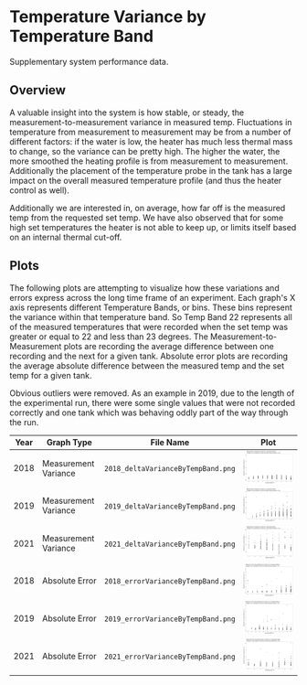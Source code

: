 # Temperature Variance by Temperature Band  
Supplementary system performance data.

## Overview
A valuable insight into the system is how stable, or steady, the measurement-to-measurement variance in measured temp. Fluctuations in temperature from measurement to measurement may be from a number of different factors: if the water is low, the heater has much less thermal mass to change, so the variance can be pretty high. The higher the water, the more smoothed the heating profile is from measurement to measurement. Additionally the placement of the temperature probe in the tank has a large impact on the overall measured temperature profile (and thus the heater control as well).  

Additionally we are interested in, on average, how far off is the measured temp from the requested set temp. We have also observed that for some high set temperatures the heater is not able to keep up, or limits itself based on an internal thermal cut-off.  

## Plots
The following plots are attempting to visualize how these variations and errors express across the long time frame of an experiment. Each graph's X axis represents different Temperature Bands, or bins. These bins represent the variance within that temperature band. So Temp Band 22 represents all of the measured temperatures that were recorded when the set temp was greater or equal to 22 and less than 23 degrees. The Measurement-to-Measurement plots are recording the average difference between one recording and the next for a given tank. Absolute error plots are recording the average absolute difference between the measured temp and the set temp for a given tank.

Obvious outliers were removed. As an example in 2019, due to the length of the experimental run, there were some single values that were not recorded correctly and one tank which was behaving oddly part of the way through the run.

| Year | Graph Type | File Name | Plot |   
|------|------------|-----------|------|
| 2018 | Measurement Variance | `2018_deltaVarianceByTempBand.png` | ![2018_Variance](./2018_deltaVarianceByTempBand.png) |  
| 2019 | Measurement Variance | `2019_deltaVarianceByTempBand.png` | ![2019_Variance](./2019_deltaVarianceByTempBand.png) | 
| 2021 | Measurement Variance | `2021_deltaVarianceByTempBand.png` | ![2021_Variance](./2021_deltaVarianceByTempBand.png) |  
| 2018 | Absolute Error | `2018_errorVarianceByTempBand.png` | ![2018_AbsError](./2018_errorVarianceByTempBand.png) |   
| 2019 | Absolute Error | `2019_errorVarianceByTempBand.png` | ![2019_AbsError](./2019_errorVarianceByTempBand.png) |  
| 2021 | Absolute Error | `2021_errorVarianceByTempBand.png` | ![2021_AbsError](./2021_errorVarianceByTempBand.png) |  


